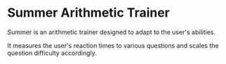 # Summer Arithmetic Trainer

Summer is an arithmetic trainer designed to adapt to the user's abilities.

It measures the user's reaction times to various questions and scales the question difficulty accordingly.
